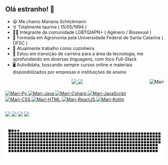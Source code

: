 ## Olá estranho! 🙌
- 😃 Me chamo Mariana Schlickmann
- ♉ Totalmente taurina ( 15/05/1994 )
- 🏳️‍🌈 Integrante da comunidade LGBTQIAPN+ ( Agênero / Bissexual )
- 🌾 Formada em Agronomia pela Universidade Federal de Santa Catarina ( UFSC )
- 🔪 Atualmente trabalho como cozinheira
- 👣 Estou em transição de carreira para a área da tecnologia, me aprofundando em diversas linguagens, com foco Full-Stack
- 🖥️ Autodidata, buscando sempre cursos online e materiais disponibilizados por empresas e instituições de ensino

<div align="center">
  <img height="150em"  align="right" alt="Mari" src="https://i.picasion.com/pic92/4a10f032726e9243433331d66666bbc3.gif">
  <a href="https://github.com/marianaschlick">
  <img height="150em" src="https://github-readme-stats.vercel.app/api?username=marianaschlick&show_icons=true&theme=gruvbox&include_all_commits=true&count_private=true"/>
  <img height="100em" src="https://github-readme-stats.vercel.app/api/top-langs/?username=marianaschlick&layout=compact&langs_count=7&theme=gruvbox"/>
</div>
<div style="display: inline_block"><br>
  <img align="center" alt="Mari-Py" height="40" width="40" src="https://cdn.jsdelivr.net/gh/devicons/devicon/icons/python/python-original.svg">
  <img align="center" alt="Mari-Java" height="40" width="40" src="https://cdn.jsdelivr.net/gh/devicons/devicon/icons/java/java-original.svg">
  <img align="center" alt="Mari-Csharp" height="40" width="40" src="https://cdn.jsdelivr.net/gh/devicons/devicon/icons/csharp/csharp-original.svg">
  <img align="center" alt="Mari-JavaScript" height="40" width="40" src="https://cdn.jsdelivr.net/gh/devicons/devicon/icons/javascript/javascript-plain.svg">
  <img align="center" alt="Mari-CSS" height="40" width="40" src="https://cdn.jsdelivr.net/gh/devicons/devicon/icons/css3/css3-original.svg">
  <img align="center" alt="Mari-HTML" height="40" width="40" src="https://cdn.jsdelivr.net/gh/devicons/devicon/icons/html5/html5-original.svg">
  <img align="center" alt="Mari-ReactJS" height="40" width="40" src="https://cdn.jsdelivr.net/gh/devicons/devicon/icons/react/react-original.svg">
  <img align="center" alt="Mari-Kotlin" height="40" width="40" src="https://cdn.jsdelivr.net/gh/devicons/devicon/icons/kotlin/kotlin-original.svg">
</div>
  
  ##
 
<div> 
  <a href="https://instagram.com/mariana.schlick" target="_blank"><img src="https://img.shields.io/badge/-Instagram-%23E4405F?style=for-the-badge&logo=instagram&logoColor=white" target="_blank"></a>
  <a href = "mailto:mariana.schlick@gmail.com"><img src="https://img.shields.io/badge/-Gmail-%23333?style=for-the-badge&logo=gmail&logoColor=white" target="_blank"></a>
  <a href="https://www.linkedin.com/in/mariana-schlickmann" target="_blank"><img src="https://img.shields.io/badge/-LinkedIn-%230077B5?style=for-the-badge&logo=linkedin&logoColor=white" target="_blank"></a> 
  <a href="https://discord.com/channels/1024041870097141790/1024041870097141794" target="_blank"><img src="https://img.shields.io/badge/Discord-7289DA?style=for-the-badge&logo=discord&logoColor=white" target="_blank"></a>
  
  ![Snake animation](https://github.com/marianaschlick/marianaschlick/blob/output/github-contribution-grid-snake.svg)
 
</div>
